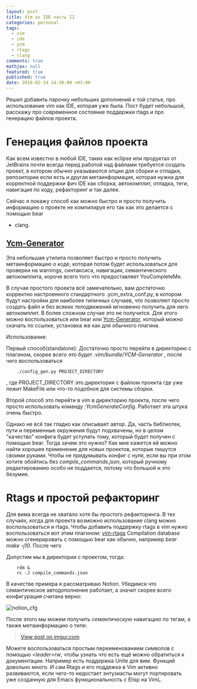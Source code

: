 ```yaml
---
layout: post
title: Vim as IDE часть II
categories: personal
tags: 
  - vim
  - ide
  - ycm
  - rtags
  - clang
comments: true
mathjax: null
featured: true
published: true
date: 2016-02-14 14:30:00 +03:00
---
```


Решил добавить парочку небольших дополнений к той статье, про использование
vim как IDE, которая уже была. Пост будет небольшой, расскажу про современное
состояние поддержки rtags и про генерацию файлов проекта.

<!--excerpt-->


# Генерация файлов проекта

Как всем известно в любой IDE, таких как eclipse или продуктах от JetBrains
почти всегда перед работой над файлами требуется создать проект, в котором
обычно указываются опции для сборки и отладки, репозитории если есть и другая
метаинформация, которая нужна для корректной поддержки фич IDE как сборка,
автокомплит, отладка, теги, навигация по коду, рефакторинг и так далее.

Сейчас я покажу способ как можно быстро и просто получить информацию
о проекте не компилируя его так как это делается с помощью bear
+ clang. 

## <a href="https://github.com/rdnetto/YCM-Generator">Ycm-Generator</a>

Эта небольшая утилита позволяет быстро и просто получить метаинформацию
о коде, которая потом будет использоваться для проверки на warnings,
синтаксиса, навигации, семантического автокомплита, короче всего того что
предоставляет YouCompleteMe. 

В случае простого проекта всё замечательно, вам достаточно корректно
настроенного стандартного .ycm_extra_conf.py, в котором будут настройки для
наиболее типичных случаев, что позволяет просто создать файл и без всяких
телодвижений мгновенно получить для него автокомплит. В более сложном случае
это не получится. Для этого можно воспользоваться или bear или <a
href="https://github.com/rdnetto/YCM-Generator">Ycm-Generator</a>, который
можно скачать по ссылке, установка же как для обычного плагина.

Использование:

Первый способ(standalone): Достаточно просто перейти в директорию с плагином,
скорее всего это будет *.vim/bundle/YCM-Generator* , после чего
воспользоваться 
```
    ./config_gen.py PROJECT_DIRECTORY
```

, где PROJECT_DIRECTORY это директория с файлом проекта где уже лежит
MakeFile или что-то подобное для системы сборки.

Второй способ это перейти в vim в директорию проекта, после чего просто
использовать команду *:YcmGenerateConfig*. Работает эта штука очень быстро.

Однако не всё так гладко как описывает автор. Да, часть библиотек, пути
и переменные окружения будут подхвачены, но в целом "качество" конфига будет
уступать тому, который будет получен с помощью bear. Тогда зачем это нужно?
Как мне кажется ей можно найти хорошее применение для новых проектов, которые
пишутся своими руками. Чтобы не придумывать конфиг с нуля, если вы при этом
хотите обойтись без *compile_commands.json*, который ручному редактированию
особо не поддается, потому что большой и это безумие.

# Rtags и простой рефакторинг

Для вима всегда не хватало хотя бы простого рефакторинга. В тех случаях,
когда для проекта возможно использование clang можно воспользоваться и rtags.
Чтобы добавить поддержку rtags в vim нужно воспользоваться вот этим плагином:
<a href="https://github.com/lyuts/vim-rtags">vim-rtags</a>
Compilation database можно сгенерировать с помощью bear как обычно, например
*bear make -j10*. После чего 

Допустим мы в директории с проектом, тогда:

```
    rdm &
    rc -J compile_commands.json
```

В качестве примера я рассматриваю Notion. Убедимся что семантическое
автодополнение работает, а значит скорее всего конфигурация считана верно:

![notion_cfg](http://i.imgur.com/a7OPeOI.png)

После этого мы можем получить _семантическую_ навигацию по тегам, а также
метаинформацию о типе:

<blockquote class="imgur-embed-pub" lang="en" data-id="a/Abqr5">
<a href="//imgur.com/a/Abqr5">View post on imgur.com</a></blockquote>
<script async src="//s.imgur.com/min/embed.js" charset="utf-8"></script>

Можете воспользоваться простым переименованием символов с помощью
*\<leader\>rw*, чтобы узнать что есть ещё можно обратиться к документации.
Например есть поддержка Unite для вим. Функций довольно много. И сам Rtags
и его поддежка в Vim активно развиваются, если чего-то недостает энтузиасты
могут портировать уже созданную для Emacs функциональность с Elisp на VimL.
